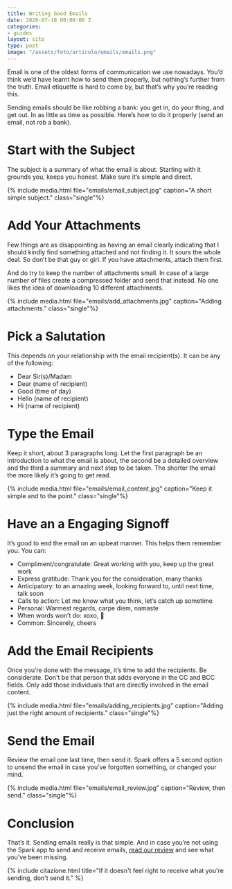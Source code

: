 ```yaml
---
title: Writing Good Emails
date: 2020-07-18 00:00:00 Z
categories:
- guides
layout: sito
type: post
image: "/assets/foto/articolo/emails/emails.png"
---
```


Email is one of the oldest forms of communication we use nowadays. You’d think we’d have learnt how to send them properly, but nothing’s further from the truth. Email etiquette is hard to come by, but that’s why you’re reading this.

Sending emails should be like robbing a bank: you get in, do your thing, and get out. In as little as time as possible. Here’s how to do it properly (send an email, not rob a bank).

# Start with the Subject
The subject is a summary of what the email is about. Starting with it grounds you, keeps you honest. Make sure it’s simple and direct.

{% include media.html file="emails/email_subject.jpg" caption="A short simple subject." class="single"%}

# Add Your Attachments
Few things are as disappointing as having an email clearly indicating that I should kindly find something attached and not finding it. It sours the whole deal. So don’t be that guy or girl. If you have attachments, attach them first.

And do try to keep the number of attachments small. In case of a large number of files create a compressed folder and send that instead. No one likes the idea of downloading 10 different attachments.

{% include media.html file="emails/add_attachments.jpg" caption="Adding attachments." class="single"%}

# Pick a Salutation
This depends on your relationship with the email recipient(s). It can be any of the following:
- Dear Sir(s)/Madam
- Dear (name of recipient)
- Good (time of day)
- Hello (name of recipient)
- Hi (name of recipient)

# Type the Email
Keep it short, about 3 paragraphs long. Let the first paragraph be an introduction to what the email is about, the second be a detailed overview and the third a summary and next step to be taken. The shorter the email the more likely it’s going to get read.

{% include media.html file="emails/email_content.jpg" caption="Keep it simple and to the point." class="single"%}

# Have an a Engaging Signoff
It’s good to end the email on an upbeat manner. This helps them remember you. You can:
- Compliment/congratulate: Great working with you, keep up the great work
- Express gratitude: Thank you for the consideration, many thanks
- Anticipatory: to an amazing week, looking forward to, until next time, talk soon
- Calls to action: Let me know what you think, let’s catch up sometime
- Personal: Warmest regards, carpe diem, namaste
- When words won’t do: xoxo, 🙂
- Common: Sincerely, cheers

# Add the Email Recipients
Once you’re done with the message, it’s time to add the recipients. Be considerate. Don't be that person that adds everyone in the CC and BCC fields. Only add those individuals that are directly involved in the email content.

{% include media.html file="emails/adding_recipients.jpg" caption="Adding just the right amount of recipients." class="single"%}

# Send the Email
Review the email one last time, then send it. Spark offers a 5 second option to unsend the email in case you’ve forgotten something, or changed your mind.

{% include media.html file="emails/email_review.jpg" caption="Review, then send." class="single"%}

# Conclusion
That’s it. Sending emails really is that simple. And in case you’re not using the Spark app to send and receive emails, [read our review](https://auxilia.io/articles/emailing-with-spark/) and see what you’ve been missing.

{% include citazione.html title="If it doesn't feel right to receive what you're sending, don't send it." %}